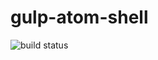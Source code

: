 gulp-atom-shell
===============

![build status](https://travis-ci.org/joaomoreno/gulp-atom-shell.svg?branch=master)
